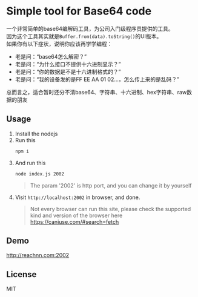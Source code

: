 # Simple tool for Base64 code
一个非常简单的base64编解码工具，为公司入门级程序员提供的工具。    
因为这个工具其实就是`Buffer.from(data).toString()`的UI版本。    
如果你有以下症状，说明你应该再学学编程：
* 老是问：“base64怎么解密？”
* 老是问：“为什么接口不提供十六进制显示？”
* 老是问：“你的数据是不是十六进制格式的？”
* 老是问：“我的设备发的是FF EE AA 01 02...，怎么传上来的是乱码？”   

总而言之，适合暂时还分不清base64、字符串、十六进制、hex字符串、raw数据的朋友

## Usage
1. Install the nodejs
2. Run this
   ```bash
   npm i
   ```
3. And run this
   ```bash
   node index.js 2002
   ```
    > The param '2002' is http port, and you can change it  by yourself
4. Visit `http://localhost:2002` in browser, and done.
    > Not every browser can run this site, please check the supported kind and version of the browser here https://caniuse.com/#search=fetch

## Demo
http://reachnn.com:2002

## License
MIT
